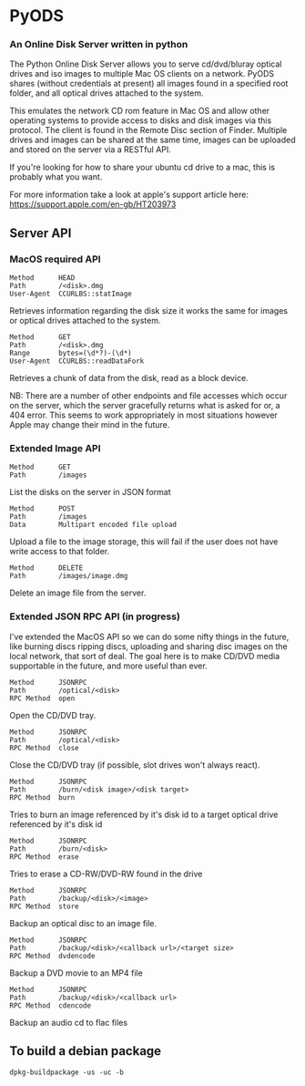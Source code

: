 # PyODS
### An Online Disk Server written in python

The Python Online Disk Server allows you to serve cd/dvd/bluray optical drives and iso images to multiple Mac OS
clients on a network. PyODS shares (without credentials at present) all images found in a specified root folder,
and all optical drives attached to the system.

This emulates the network CD rom feature in Mac OS and allow other operating systems to provide access to disks
and disk images via this protocol. The client is found in the Remote Disc section of Finder. Multiple drives and
images can be shared at the same time, images can be uploaded and stored on the server via a RESTful API.

If you're looking for how to share your ubuntu cd drive to a mac, this is probably what you want.

For more information take a look at apple's support article here: https://support.apple.com/en-gb/HT203973

## Server API

### MacOS required API


    Method      HEAD
    Path        /<disk>.dmg   
    User-Agent  CCURLBS::statImage

Retrieves information regarding the disk size it works the same for images or optical drives attached
to the system.

    Method      GET
    Path        /<disk>.dmg
    Range       bytes=(\d*?)-(\d*)   
    User-Agent  CCURLBS::readDataFork

Retrieves a chunk of data from the disk, read as a block device.

NB: There are a number of other endpoints and file accesses which occur on the server, which the server
gracefully returns what is asked for or, a 404 error. This seems to work appropriately in most situations
however Apple may change their mind in the future.

### Extended Image API

    Method      GET
    Path        /images

List the disks on the server in JSON format

    Method      POST
    Path        /images
    Data        Multipart encoded file upload

Upload a file to the image storage, this will fail if the user does not have write access to that folder.

    Method      DELETE
    Path        /images/image.dmg

Delete an image file from the server.

### Extended JSON RPC API (in progress)

I've extended the MacOS API so we can do some nifty things in the future, like burning discs
ripping discs, uploading and sharing disc images on the local network, that sort of deal.
The goal here is to make CD/DVD media supportable in the future, and more useful than ever.

    Method      JSONRPC
    Path        /optical/<disk>
    RPC Method  open

Open the CD/DVD tray.

    Method      JSONRPC
    Path        /optical/<disk>
    RPC Method  close

Close the CD/DVD tray (if possible, slot drives won't always react).

    Method      JSONRPC
    Path        /burn/<disk image>/<disk target>
    RPC Method  burn

Tries to burn an image referenced by it's disk id to a target optical drive referenced by it's disk id

    Method      JSONRPC
    Path        /burn/<disk>
    RPC Method  erase

Tries to erase a CD-RW/DVD-RW found in the drive

    Method      JSONRPC
    Path        /backup/<disk>/<image>
    RPC Method  store

Backup an optical disc to an image file.

    Method      JSONRPC
    Path        /backup/<disk>/<callback url>/<target size>
    RPC Method  dvdencode

Backup a DVD movie to an MP4 file

    Method      JSONRPC
    Path        /backup/<disk>/<callback url>
    RPC Method  cdencode

Backup an audio cd to flac files


## To build a debian package

    dpkg-buildpackage -us -uc -b
